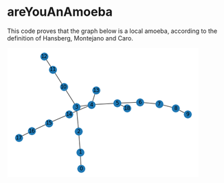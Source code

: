 # areYouAnAmoeba

This code proves that the graph below is a local amoeba, according to the definition of Hansberg, Montejano and Caro.

![My Image](amoeba.png)
